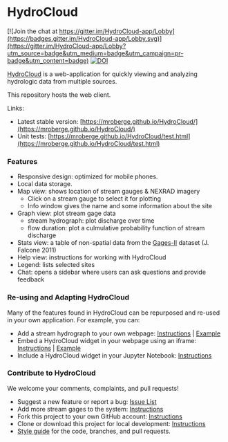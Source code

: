 HydroCloud
==========

[![Join the chat at https://gitter.im/HydroCloud-app/Lobby](https://badges.gitter.im/HydroCloud-app/Lobby.svg)](https://gitter.im/HydroCloud-app/Lobby?utm_source=badge&utm_medium=badge&utm_campaign=pr-badge&utm_content=badge) [![DOI](https://zenodo.org/badge/16010929.svg)](https://zenodo.org/badge/latestdoi/16010929)

[HydroCloud](https://hydrocloud.org) is a web-application for quickly viewing and analyzing hydrologic data from multiple sources.

This repository hosts the web client.

Links:
* Latest stable version: [https://mroberge.github.io/HydroCloud/](https://mroberge.github.io/HydroCloud/)
* Unit tests: [https://mroberge.github.io/HydroCloud/test.html](https://mroberge.github.io/HydroCloud/test.html)

### Features
* Responsive design: optimized for mobile phones.
* Local data storage.
* Map view: shows location of stream gauges & NEXRAD imagery
  * Click on a stream gauge to select it for plotting
  * Info window gives the name and some information about the site
* Graph view: plot stream gage data
  * stream hydrograph: plot discharge over time
  * flow duration: plot a culmulative probability function of stream discharge
* Stats view: a table of non-spatial data from the [Gages-II](https://water.usgs.gov/GIS/metadata/usgswrd/XML/gagesII_Sept2011.xml) dataset (J. Falcone 2011)
* Help view: instructions for working with HydroCloud
* Legend: lists selected sites
* Chat: opens a sidebar where users can ask questions and provide feedback

### Re-using and Adapting HydroCloud
Many of the features found in HydroCloud can be repurposed and re-used in your own application. For example, you can: 
* Add a stream hydrograph to your own webpage: [Instructions](https://github.com/mroberge/HydroCloud/wiki/Add-a-hydrograph-to-your-website) | [Example](https://mroberge.github.io/HydroCloud/example-hydrograph.html)
* Embed a HydroCloud widget in your webpage using an iframe: [Instructions](https://github.com/mroberge/HydroCloud/wiki/Embed-HydroCloud) | [Example](https://mroberge.github.io/HydroCloud/example-iframe.html)
* Include a HydroCloud widget in your Jupyter Notebook: [Instructions](https://github.com/mroberge/HydroCloud/wiki/Using-hydrocloud-with-Jupyter-notebooks)

### Contribute to HydroCloud
We welcome your comments, complaints, and pull requests!
* Suggest a new feature or report a bug: [Issue List](https://github.com/mroberge/HydroCloud/issues)
* Add more stream gages to the system: [Instructions](https://github.com/mroberge/HydroCloud/wiki/Adding-More-Data-Providers)
* Fork this project to your own GitHub account: [Instructions](https://github.com/mroberge/HydroCloud/wiki/Contribute-to-HydroCloud)
* Clone or download this project for local development: [Instructions](https://github.com/mroberge/HydroCloud/wiki/Contribute-to-HydroCloud)
* [Style guide](https://github.com/mroberge/HydroCloud/wiki/Coding-Style-Conventions) for the code, branches, and pull requests. 

